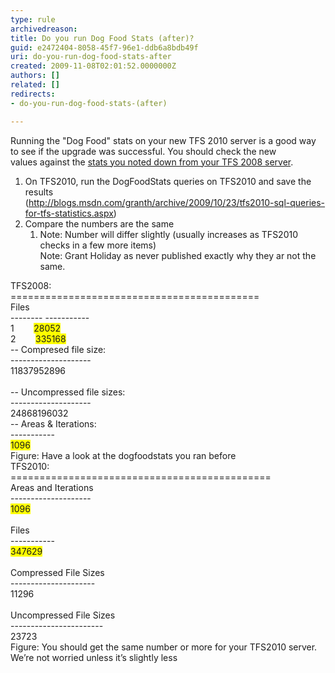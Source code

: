 ```yaml
---
type: rule
archivedreason: 
title: Do you run Dog Food Stats (after)?
guid: e2472404-8058-45f7-96e1-ddb6a8bdb49f
uri: do-you-run-dog-food-stats-after
created: 2009-11-08T02:01:52.0000000Z
authors: []
related: []
redirects:
- do-you-run-dog-food-stats-(after)

---
```




  <p>Running the &quot;Dog Food&quot; stats on your new TFS 2010 server is a good way to see if the upgrade was successful. You should check the new values&#160;against the <a shape="rect" href="/TFS/RulesToBetterTFS2010Migration/Pages/DogfoodStatsBefore.aspx">stats you noted down from your TFS 2008 server</a>.</p>
<ol>
    <li>On TFS2010, run the DogFoodStats queries on TFS2010 and save the results<br>
    (<a shape="rect" href="http&#58;//blogs.msdn.com/granth/archive/2009/10/23/tfs2010-sql-queries-for-tfs-statistics.aspx" class="ms-rteCustom-External">http&#58;//blogs.msdn.com/granth/archive/2009/10/23/tfs2010-sql-queries-for-tfs-statistics.aspx</a>)&#160; </li>
    <li>Compare the numbers are the same
    <ol>
        <li>Note&#58; Number will differ slightly (usually increases as TFS2010 checks in a few more items) <br>
        Note&#58; Grant Holiday as never&#160;published exactly why they ar not the same.</li>
    </ol>
    </li>
</ol>
<div><span class="ms-rteCustom-CodeArea">
<div>TFS2008&#58;</div>
<div>===========================================</div>
<div>Files</div>
<div>-------- -----------</div>
<div>1 &#160; &#160; &#160; &#160;<font style="background-color&#58;#ffff00;">28052</font></div>
<div>2 &#160; &#160; &#160; &#160;<font style="background-color&#58;#ffff00;">335168</font></div>
<div>-- Compresed file size&#58;</div>
<div>--------------------</div>
<div>11837952896</div>
<div><br>
</div>
<div>-- Uncompressed file sizes&#58;</div>
<div>--------------------</div>
<div>24868196032</div>
<div>-- Areas &amp; Iterations&#58;</div>
<div>-----------</div>
<div><font style="background-color&#58;#ffff00;">1096</font></div>
</span></div>
<div><span class="ms-rteCustom-FigureNormal">Figure&#58; Have a look at the dogfoodstats you ran before</span></div>
<div><span class="ms-rteCustom-CodeArea">
<div>TFS2010&#58;</div>
<div>=============================================</div>
<div>Areas and Iterations</div>
<div>--------------------</div>
<div><font style="background-color&#58;#ffff00;">1096</font></div>
<div><br>
</div>
<div>Files</div>
<div>-----------</div>
<div><font style="background-color&#58;#ffff00;">347629</font></div>
<div><br>
</div>
<div>Compressed File Sizes</div>
<div>---------------------</div>
<div>11296</div>
<div><br>
</div>
<div>Uncompressed File Sizes</div>
<div>-----------------------</div>
<div>23723</div>
</span></div>
<div><span class="ms-rteCustom-FigureNormal">Figure&#58; You should get the same number or more for your TFS2010 server. We’re not worried unless it’s slightly less</span></div>
<div><br>
</div>
<div><br>
</div>
<div>&#160;</div>
<div><br>
</div>

<br><excerpt class='endintro'></excerpt><br>



